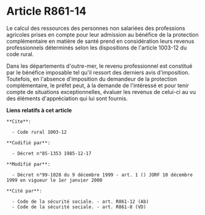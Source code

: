 # Article R861-14

Le calcul des ressources des personnes non salariées des professions agricoles prises en compte pour leur admission au
bénéfice de la protection complémentaire en matière de santé prend en considération leurs revenus professionnels déterminés
selon les dispositions de l'article 1003-12 du code rural.

Dans les départements d'outre-mer, le revenu professionnel est constitué par le bénéfice imposable tel qu'il ressort des
derniers avis d'imposition. Toutefois, en l'absence d'imposition du demandeur de la protection complémentaire, le préfet
peut, à la demande de l'intéressé et pour tenir compte de situations exceptionnelles, évaluer les revenus de celui-ci au vu
des éléments d'appréciation qui lui sont fournis.

**Liens relatifs à cet article**

	**Cite**:

	  - Code rural 1003-12

	**Codifié par**:

	  - Décret n°85-1353 1985-12-17

	**Modifié par**:

	  - Décret n°99-1028 du 9 décembre 1999 - art. 1 () JORF 10 décembre 1999 en vigueur le 1er janvier 2000

	**Cité par**:

	  - Code de la sécurité sociale. - art. R861-12 (Ab)
	  - Code de la sécurité sociale. - art. R861-8 (VD)
